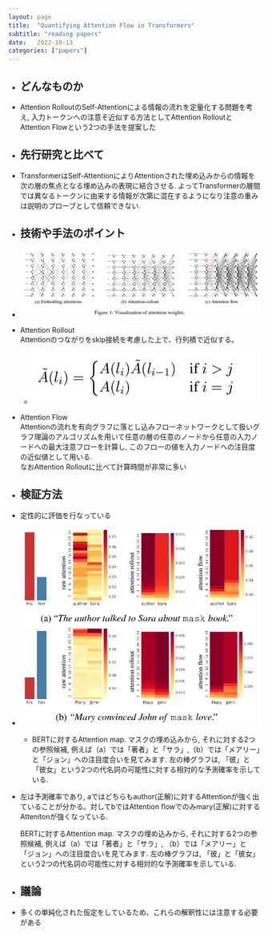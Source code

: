 ```yaml
---
layout: page
title:  "Quantifying Attention Flow in Transformers"
subtitle: "reading papers"
date:   2022-10-13
categories: ["papers"]
---
```


- ## どんなものか  
- Attention RolloutのSelf-Attentionによる情報の流れを定量化する問題を考え, 入力トークンへの注意そ近似する方法としてAttention RolloutとAttention Flowという2つの手法を提案した
- ## 先行研究と比べて  
- TransformerはSelf-AttentionによりAttentionされた埋め込みからの情報を次の層の焦点となる埋め込みの表現に結合させる. よってTransformerの層間では異なるトークンに由来する情報が次第に混在するようになり注意の重みは説明のプローブとして信頼できない.  
- ## 技術や手法のポイント  
- ![image.png](/assets/img/image_1671961901277_0.png)  
- Attention Rollout   
  Attentionのつながりをskip接続を考慮した上で、行列積で近似する。  
	- ![image.png](/assets/img/image_1671961979496_0.png)  
- Attention Flow  
  Attentionの流れを有向グラフに落とし込みフローネットワークとして扱いグラフ理論のアルゴリズムを用いて任意の層の任意のノードから任意の入力ノードへの最大注意フローを計算し, このフローの値を入力ノードへの注目度の近似値として用いる.  
  なおAttention Rolloutに比べて計算時間が非常に多い  
- ## 検証方法  
- 定性的に評価を行なっている  
- ![image.png](/assets/img/image_1671962071547_0.png)  
	- BERTに対するAttention map. マスクの埋め込みから, それに対する2つの参照候補, 例えば（a）では「著者」と「サラ」,（b）では「メアリー」と「ジョン」への注目度合いを見てみます. 左の棒グラフは, 「彼」と「彼女」という2つの代名詞の可能性に対する相対的な予測確率を示している.   
- 左は予測確率であり, aではどちらもauthor(正解)に対するAttentionが強く出ていることが分かる。対してbではAttention flowでのみmary(正解)に対するAttenitonが強くなっている.  
    
  BERTに対するAttention map. マスクの埋め込みから, それに対する2つの参照候補, 例えば（a）では「著者」と「サラ」, （b）では「メアリー」と「ジョン」への注目度合いを見てみます. 左の棒グラフは, 「彼」と「彼女」という2つの代名詞の可能性に対する相対的な予測確率を示している.   
- ## 議論  
- 多くの単純化された仮定をしているため、これらの解釈性には注意する必要がある